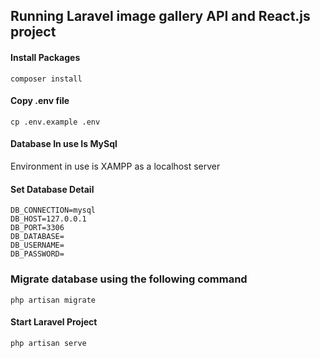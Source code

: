 ## Running Laravel image gallery API and React.js project

#### Install Packages

```
composer install
```

#### Copy .env file

```
cp .env.example .env
```
####  Database In use Is MySql 
Environment in use is XAMPP as a localhost server

#### Set Database Detail

```
DB_CONNECTION=mysql
DB_HOST=127.0.0.1
DB_PORT=3306
DB_DATABASE=
DB_USERNAME=
DB_PASSWORD=
```

### Migrate database using the following command
```
php artisan migrate
```

#### Start Laravel Project

```
php artisan serve
```

